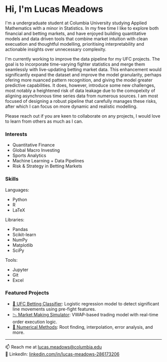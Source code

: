 # Hi, I'm Lucas Meadows

I'm a undergraduate student at Columbia University studying Applied Mathematics with a minor in Statistics. In my free time I like to explore both financial and betting markets, and have enjoyed building quantitative models and data driven tools that combine market intuition with clean execuation and thoughtful modelling, prioritising interpretability and actionable insights over unnecessary complexity.

I'm currently working to improve the data pipeline for my UFC projects. The goal is to incorporate time-varying fighter statistics and merge them seamlessly with live-updating betting market data. This enhancement would significantly expand the dataset and improve the model granularity, perhaps ofering more nuanced pattern recognition, and giving the model greater predictive capabilities. It does, however, introduce some new challenges, most notably a heightened risk of data leakage due to the comopelxity of aligning asynchronous time series data from numerous sources. I am most focused of designing a robust pipeline that carefully manages these risks, after which I can focus on more dynamic and realistic modelling.

Please reach out if you are keen to collaborate on any projects, I would love to learn from others as much as I can.

### Interests
- Quantitative Finance
- Global Macro Investing
- Sports Analytics
- Machine Learning + Data Pipelines
- Risk & Strategy in Betting Markets

### Skills
Languages:
- Python
- R
- LaTeX

Libraries:
- Pandas
- Scikit-learn
- NumPy
- Matplotlib
- SciPy

Tools:
- Jupyter
- Git
- Excel

### Featured Projects
- [🥊 UFC Betting Classifier](https://github.com/lucas-meadows/UFC-Classifier.git): Logistic regression model to detect significant line movements using pre-fight features.  
- [📉 Market Making Simulator](https://github.com/lucas-meadows/UFC-Market-Maker.git): VWAP-based trading model with real-time order execution logic.  
- [🔢 Numerical Methods](https://github.com/lucas-meadows/Numerical-Methods.git): Root finding, interpolation, error analysis, and more.

---

📫 Reach me at [lucas.meadows@columbia.edu](mailto:lucas.meadows@columbia.edu)  
💼 LinkedIn: [linkedin.com/in/lucas-meadows-286173206](https://linkedin.com/in/lucas-meadows-286173206)

<!--
**lucas-meadows/Lucas-meadows** is a ✨ _special_ ✨ repository because its `README.md` (this file) appears on your GitHub profile.

Here are some ideas to get you started:

- 🔭 I’m currently working on ...
- 🌱 I’m currently learning ...
- 👯 I’m looking to collaborate on ...
- 🤔 I’m looking for help with ...
- 💬 Ask me about ...
- 📫 How to reach me: ...
- 😄 Pronouns: ...
- ⚡ Fun fact: ...
-->
